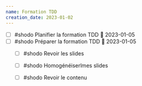```yaml
---
name: Formation TDD
creation_date: 2023-01-02
---
```

- [ ] #shodo Planifier la formation TDD 📅 2023-01-05
- [ ] #shodo Préparer la formation TDD 📅 2023-01-05
    - [ ] #shodo Revoir les slides
    - [ ] #shodo Homogénéiserlmes slides
    - [ ] #shodo Revoir le contenu

